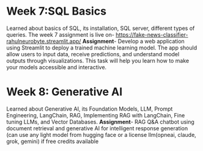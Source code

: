 


# Week 7:SQL Basics
Learned about basics of SQL, its installation, SQL server, different types of queries.
The week 7 assignment is live on-  https://fake-news-classifier-rahulneurobyte.streamlit.app/
**Assignment**- Develop a web application using Streamlit to deploy a trained machine learning model. The app should allow users to input data, receive predictions, and understand model outputs through visualizations. This task will help you learn how to make your models accessible and interactive.



# Week 8: Generative AI
Learned about Generative AI, its Foundation Models, LLM, Prompt Engineering, LangChain, RAG, Implementing RAG with LangChain, Fine tuning LLMs, and Vector Databases.
**Assignment**- RAG Q&A chatbot using document retrieval and generative AI for intelligent response generation (can use any light model from hugging face or a license llm(opneai, claude, grok, gemini) if free credits available

